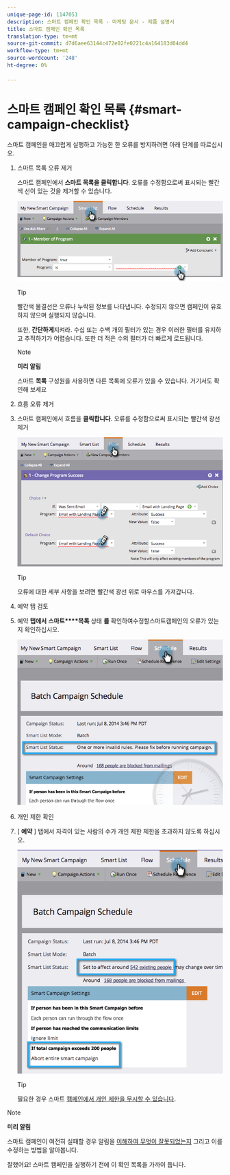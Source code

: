 ```yaml
---
unique-page-id: 1147051
description: 스마트 캠페인 확인 목록 - 마케팅 문서 - 제품 설명서
title: 스마트 캠페인 확인 목록
translation-type: tm+mt
source-git-commit: d7d6aee63144c472e02fe0221c4a164183d04dd4
workflow-type: tm+mt
source-wordcount: '248'
ht-degree: 0%

---
```



# 스마트 캠페인 확인 목록 {#smart-campaign-checklist}

스마트 캠페인을 매끄럽게 실행하고 가능한 한 오류를 방지하려면 아래 단계를 따르십시오.

1. 스마트 목록 오류 제거

   스마트 캠페인에서 **스마트 목록을 클릭합니다**. 오류를 수정함으로써 표시되는 빨간색 선이 있는 것을 제거할 수 있습니다.

   ![](assets/image2014-9-22-16-3a9-3a13.png)

   >[!TIP]
   >
   >빨간색 물결선은 오류나 누락된 정보를 나타냅니다. 수정되지 않으면 캠페인이 유효하지 않으며 실행되지 않습니다.
   >
   >
   >또한, **간단하게**&#x200B;지켜라. 수십 또는 수백 개의 필터가 있는 경우 이러한 필터를 유지하고 추적하기가 어렵습니다. 또한 더 적은 수의 필터가 더 빠르게 로드됩니다.

   >[!NOTE]
   >
   >**미리 알림**
   >
   >
   >스마트 **목록** 구성원을 사용하면 다른 목록에 오류가 있을 수 있습니다. 거기서도 확인해 보세요

1. 흐름 오류 제거
1. 스마트 캠페인에서 흐름을 **클릭합니다**. 오류를 수정함으로써 표시되는 빨간색 광선 제거

   ![](assets/image2014-9-22-16-3a10-3a49.png)

   >[!TIP]
   >
   >오류에 대한 세부 사항을 보려면 빨간색 광선 위로 마우스를 가져갑니다.

1. 예약 탭 검토
1. 예약 **탭에서** **스마트****목록** 상태 **를** 확인하여수정할스마트캠페인의 오류가 있는지 확인하십시오.

   ![](assets/three.png)

1. 개인 제한 확인
1. [ **예약** ] 탭에서 자격이 있는 사람의 수가 개인 제한 제한을 초과하지 않도록 하십시오.

   ![](assets/four.png)

   >[!TIP]
   >
   >필요한 경우 스마트 [캠페인에서 개인 제한을 무시할 수 있습니다](../../../../product-docs/core-marketo-concepts/smart-campaigns/using-smart-campaigns/override-person-restrictions-in-a-smart-campaign.md).

>[!NOTE]
>
>**미리 알림**
>
>스마트 캠페인이 여전히 실패할 경우 알림을 [이해하여 무엇이 잘못되었는지](../../../../product-docs/core-marketo-concepts/miscellaneous/understanding-notifications.md) 그리고 이를 수정하는 방법을 알아봅니다.

잘했어요! 스마트 캠페인을 실행하기 전에 이 확인 목록을 가까이 둡니다.